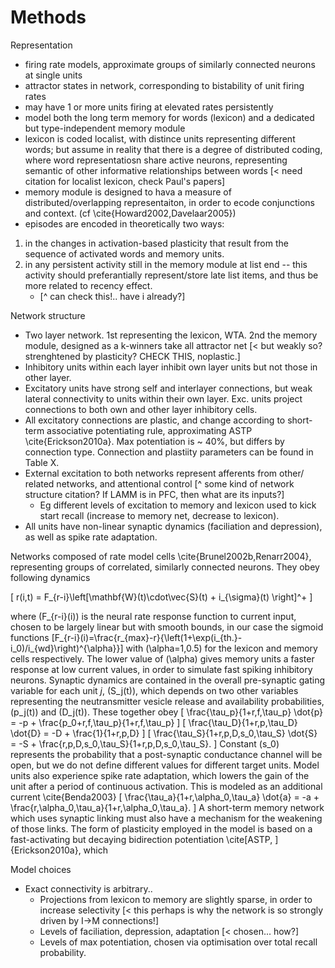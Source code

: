 # Methods
Representation

* firing rate models, approximate groups of similarly connected neurons at single units
* attractor states in network, corresponding to bistability of unit firing rates
 * may have 1 or more units firing at elevated rates persistently
* model both the long term memory for words (lexicon) and a dedicated but type-independent memory module
 * lexicon is coded localist, with distince units representing different words; but assume in reality that there is a degree of distributed coding, where word representatiosn share active neurons, representing semantic of other informative relationships between words [< need citation for localist lexicon, check Paul's papers]
 * memory module is designed to hava a measure of distributed/overlapping representaiton, in order to ecode conjunctions and context. (cf \cite{Howard2002,Davelaar2005})
* episodes are encoded in theoretically two ways:
 1. in the changes in activation-based plasticity that result from the sequence of activated words and memory units.  
 2. in any persistent activity still in the memory module at list end -- this activity should preferantially represent/store late list items, and thus be more related to recency effect.  
     * [^ can check this!.. have i already?]

Network structure

* Two layer network. 1st representing the lexicon, WTA. 2nd the memory module, designed as a k-winners take all attractor net [< but weakly so? strenghtened by plasticity? CHECK THIS, noplastic.]
* Inhibitory units within each layer inhibit own layer units but not those in other layer.
* Excitatory units have strong self and interlayer connections, but weak lateral connectivity to units within their own layer. Exc. units project connections to both own and other layer inhibitory cells.
* All excitatory connections are plastic, and change according to short-term associative potentiating rule, approximating ASTP \cite{Erickson2010a}. Max potentiation is ~ 40%, but differs by connection type. Connection and plastiity parameters can be found in Table X.
* External excitation to both networks represent afferents from other/ related networks, and attentional control [^ some kind of network structure citation? If LAMM is in PFC, then what are its inputs?]
    * Eg different levels of excitation to memory and lexicon used to kick start recall (increase to memory net, decrease to lexicon).
* All units have non-linear synaptic dynamics (faciliation and depression), as well as spike rate adaptation.  

Networks composed of rate model cells \cite{Brunel2002b,Renarr2004}, representing groups of correlated, similarly connected neurons. They obey following dynamics

\[ r(i,t) = F_{r-i}\left[\mathbf{W}(t)\cdot\vec{S}(t) + i_{\sigma}(t) \right]^+ \]

where \(F_{r-i}(i)\) is the neural rate response function to current input, chosen to be largely linear but with smooth bounds, in our case the sigmoid functions
\[F_{r-i}(i)=\frac{r_{max}-r}{\left(1+\exp(i_{th.}-i_0)/i_{wd}\right)^{\alpha}}\]
with \(\alpha=1,0.5\) for the lexicon and memory cells respectively. The lower value of \(\alpha\) gives memory units a faster response at low current values, in order to simulate fast spiking inhibitory neurons. Synaptic dynamics are contained in the overall pre-synaptic gating variable for each unit _j_, \(S_j(t)\), which depends on two other variables representing the neutransmitter vesicle release and availability probabilities, \(p_j(t)\) and \(D_j(t)\). These together obey
\[ \frac{\tau_p}{1+r\,f\,\tau_p}  \dot{p} = -p + \frac{p_0+r\,f\,\tau_p}{1+r\,f\,\tau_p} \]
\[ \frac{\tau_D}{1+r\,p\,\tau_D}    \dot{D} = -D + \frac{1}{1+r\,p\,D} \]
\[ \frac{\tau_S}{1+r\,p\,D\,s_0\,\tau_S} \dot{S} = -S + \frac{r\,p\,D\,s_0\,\tau_S}{1+r\,p\,D\,s_0\,\tau_S}. \]
Constant \(s_0\) represents the probability that a post-synaptic conductance channel will be open, but we do not define different values for different target units.
Model units also experience spike rate adaptation, which lowers the gain of the unit after a period of continuous activation. This is modeled as an additional current \cite{Benda2003}
\[ \frac{\tau_a}{1+r\,\alpha_0\,\tau_a} \dot{a} = -a + \frac{r\,\alpha_0\,\tau_a}{1+r\,\alpha_0\,\tau_a}. \]
A short-term memory network which uses synaptic linking must also have a mechanism for the weakening of those links. The form of plasticity employed in the model is based on a fast-activating but decaying bidirection potentiation \cite[ASTP, ]{Erickson2010a}, which 

Model choices

- Exact connectivity is arbitrary..
    - Projections from lexicon to memory are slightly sparse, in order to increase selectivity [< this perhaps is why the network is so strongly driven by I->M connections!]
    - Levels of faciliation, depression, adaptation [< chosen... how?] 
    - Levels of max potentiation, chosen via optimisation over total recall probability.
